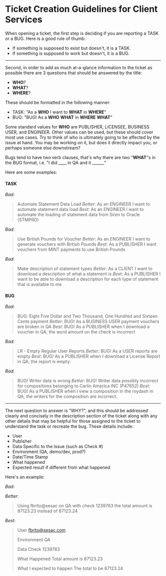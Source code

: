 # Ticket Creation Guidelines for Client Services

When opening a ticket, the first step is deciding if you are reporting a TASK or a BUG. Here is a good rule of thumb:
- If something is supposed to exist but doesn't, it is a TASK.
- If something is supposed to work but doesn't, it is a BUG.

---

Second, in order to add as much at-a-glance information to the ticket as possible there are 3 questions that should be
answered by the title:
- **WHO**?
- **WHAT**?
- **WHERE**?

These should be formatted in the following manner:
- TASK: "As a **WHO** I want to **WHAT** in **WHERE**"
- BUG: "BUG! As a **WHO** **WHAT** in **WHERE** **WHAT**"

Some standard values for **WHO** are PUBLISHER, LICENSEE, BUSINESS USER, and ENGINEER. Other values can be used, but these
should cover most use cases. Try to think of who is ultimately going to be affected by the issue at hand. You may be
working on it, but does it directly impact you, or perhaps someone else downstream?

Bugs tend to have two verb clauses, that's why there are two "**WHAT**"s in the BUG format,
i.e. "I did ____ in QA and it ______"

Here are some examples:

#### TASK

_Bad_:
 > Automate Statement Data Load
_Better_:
 > As an ENGINEER I want to automate statement data load
_Best_:
 > As an ENGINEER I want to automate the loading of statement data from Siren to Oracle (STMPRD)

_Bad_:
 > Use British Pounds for Voucher
_Better_:
 > As an ENGINEER I want to generate vouchers with British Pounds
_Best_:
 > As a PUBLISHER I want vouchers from MINT payments to use British Pounds

_Bad_:
 > Make description of statement types
_Better_:
 > As a CLIENT I want to download a description of what a statement is
_Best_:
 > As a PUBLISHER I want to be able to download a description for each type of statement that is available to me

#### BUG

_Bad_:
 > BUG:
 > Eight Five Dollar and Two Thousand, One Hundred and Sixteen Cents payment
_Better_:
 > BUG! As a BUSINESS USER payment vouchers are broken in QA
_Best_:
 > BUG! As a PUBLISHER when I download a voucher in QA, the word amount on the check is incorrect

_Bad_:
 > LR - Empty Regular User Reports
_Better_:
 > BUG! As a USER reports are empty
_Best_:
 > BUG! As a PUBLISHER when I download a License Report in QA, the report is empty.

_Bad_:
 > BUG! Writer data is wrong
_Better_:
 > BUG! Writer data possibly incorrect for compositions belonging to Carlin America INC (P47652)
_Best_:
 > BUG! As a PUBLISHER when I view a composition in the roydash in QA, the writers for the composition are incorrect.

---

The next question to answer is "WHY?", and this should be addressed clearly and concisely in the description section of
the ticket along with any other details that may be helpful for those assigned to the ticket to understand the task or
recreate the bug. These details include:
- User
- Publisher
- Data Specific to the Issue (such as Check #)
- Environment (QA, demo/dev, prod?)
- Date/Time Stamp
- What happened
- Expected result if different from what happened

Here's an example:

_Bad_:
 >
_Better_:
 > Using fbrito@sesac on QA with check 1239783 the total amount is 87123.23 instead of 87123.24

_Best_:
> User
> fbrito@sesac.com
>
> Environment
> QA
>
> Data
> Check 1239783
>
> What Happened
> Total amount is 87123.23
>
> What I expected to happen
> The total to be 87123.24
